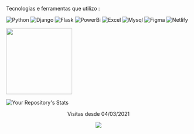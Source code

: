 
  
Tecnologias e ferramentas que utilizo :


![Python](https://img.shields.io/badge/Python-FFD43B?style=for-the-badge&logo=python&logoColor=blue)
![Django](https://img.shields.io/badge/Django-092E20?style=for-the-badge&logo=django&logoColor=green)
![Flask](https://img.shields.io/badge/Flask-000000?style=for-the-badge&logo=flask&logoColor=white)
![PowerBi](https://img.shields.io/badge/PowerBI-F2C811?style=for-the-badge&logo=Power%20BI&logoColor=white)
![Excel](https://img.shields.io/badge/Microsoft_Excel-217346?style=for-the-badge&logo=microsoft-excel&logoColor=white)
![Mysql](https://img.shields.io/badge/MySQL-00000F?style=for-the-badge&logo=mysql&logoColor=white)
![Figma](https://img.shields.io/badge/figma-%23F24E1E.svg?style=for-the-badge&logo=figma&logoColor=white)
![Netlify](https://img.shields.io/badge/Netlify-00C7B7?style=for-the-badge&logo=netlify&logoColor=white)


<img  height="180em" src="https://github-readme-stats.vercel.app/api?username=AndersonRFerreira&show_icons=true&theme=dracula&include_all_commits=true&count_private=true"/>

![Your Repository's Stats](https://github-readme-stats.vercel.app/api/top-langs/?username=AndersonRFerreira&theme=blue-green)

<div>
	<p align="center"> Visitas desde 04/03/2021 </p>
	<p align="center"> <img alingn="center" src="https://profile-counter.glitch.me/igorprati/count.svg" /></p>
</div>



